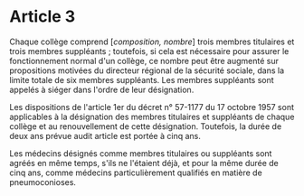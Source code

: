 # Article 3

Chaque collège comprend [*composition, nombre*] trois membres titulaires et trois membres suppléants ; toutefois, si cela est nécessaire pour assurer le fonctionnement normal d'un collège, ce nombre peut être augmenté sur propositions motivées du directeur régional de la sécurité sociale, dans la limite totale de six membres suppléants. Les membres suppléants sont appelés à siéger dans l'ordre de leur désignation.

Les dispositions de l'article 1er du décret n° 57-1177 du 17 octobre 1957 sont applicables à la désignation des membres titulaires et suppléants de chaque collège et au renouvellement de cette désignation. Toutefois, la durée de deux ans prévue audit article est portée à cinq ans.

Les médecins désignés comme membres titulaires ou suppléants sont agréés en même temps, s'ils ne l'étaient déjà, et pour la même durée de cinq ans, comme médecins particulièrement qualifiés en matière de pneumoconioses.
